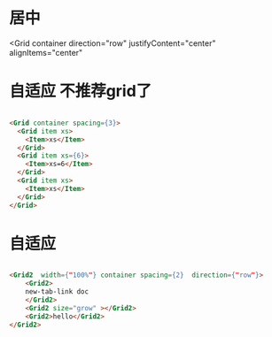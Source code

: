 
# 居中

<Grid
  container
  direction="row"
  justifyContent="center"
  alignItems="center"
>

# 自适应 不推荐grid了

```html

<Grid container spacing={3}>
  <Grid item xs>
    <Item>xs</Item>
  </Grid>
  <Grid item xs={6}>
    <Item>xs=6</Item>
  </Grid>
  <Grid item xs>
    <Item>xs</Item>
  </Grid>
</Grid>

```

# 自适应

```html

<Grid2  width={"100%"} container spacing={2}  direction={"row"}>
    <Grid2>
    new-tab-link doc
    </Grid2>
    <Grid2 size="grow" ></Grid2>
    <Grid2>hello</Grid2>
</Grid2>
```

